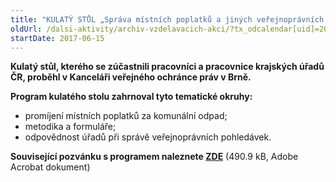 ```yaml
---
title: "KULATÝ STŮL „Správa místních poplatků a jiných veřejnoprávních pohledávek – metodika krajských úřadů“"
oldUrl: /dalsi-aktivity/archiv-vzdelavacich-akci/?tx_odcalendar[uid]=268&cHash=1a79e4c38d813d643e2f84f82674c835
startDate: 2017-06-15
---
```


<p><strong>Kulatý stůl, kterého se zúčastnili pracovníci a pracovnice krajských úřadů ČR, proběhl v Kanceláři veřejného ochránce práv v Brně.</strong></p>
<p><strong>Program kulatého stolu zahrnoval tyto tematické okruhy:</strong></p><ul><li>promíjení místních poplatků za komunální odpad;</li><li>metodika a formuláře;</li><li>odpovědnost úřadů při správě veřejnoprávních pohledávek.</li></ul><p><strong>Související pozvánku s programem naleznete </strong><a href="/uploads-import/projekt_ESF/00_2017_SEMINARE/ARCHIV_2017/Kulate_stoly_archiv/06_15_Sprava_mistnich_poplatku_a_jinych_verejnopravnich_pohledavek_-_metodika_KU_pozvanka.pdf" target="_blank"><strong>ZDE</strong></a> (490.9 kB, Adobe Acrobat dokument)</p>

